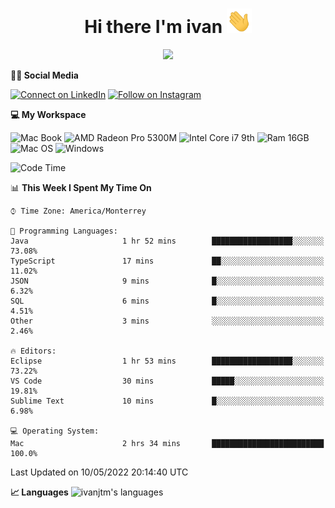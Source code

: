<h1 align="center">Hi there I'm ivan <img src="https://raw.githubusercontent.com/ABSphreak/ABSphreak/master/gifs/Hi.gif" width="40px" /></h1>
<div align="center">
<img src="http://github-readme-streak-stats.herokuapp.com?user=ivanjtm&hide_border=true&background=00000000&border=FFFFFF00&sideNums=A8A8A8&sideLabels=A8A8A8&currStreakNum=FFC93C&dates=A8A8A8)](https://git.io/streak-stats"/>
</div>

**👦🏻 Social Media**

[![Connect on LinkedIn](https://img.shields.io/badge/LinkedIn-%230077B5.svg?&style=flat-square&logo=linkedin&logoColor=white)](https://www.linkedin.com/in/ivanjtm)
[![Follow on Instagram](https://img.shields.io/badge/Instagram-E4405F?style=flat-square&logo=instagram&logoColor=white)](https://www.instagram.com/ivanjtm)

**💻 My Workspace**

![Mac Book](https://img.shields.io/badge/Apple-MacBook_Pro_2019-999999?style=flat-square&logo=apple&logoColor=white)
![AMD Radeon Pro 5300M](https://img.shields.io/badge/AMD-Radeon_Pro_5300M-ED1C24?style=flat-square&logo=amd&logoColor=white)
![Intel Core i7 9th](https://img.shields.io/badge/Intel-Core_i7_9th-0071C5?style=flat-square&logo=intel&logoColor=white)
![Ram 16GB](https://img.shields.io/badge/RAM-16GB-230071C5?style=flat-square&logoColor=white)
![Mac OS](https://img.shields.io/badge/Mac%20OS-000000?style=flat-square&logo=apple&logoColor=white)
![Windows](https://img.shields.io/badge/Windows-0078D6?style=flat-square&logo=windows&logoColor=white)


<!--START_SECTION:waka-->
![Code Time](http://img.shields.io/badge/Code%20Time-674%20hrs%2058%20mins-blue)

📊 **This Week I Spent My Time On** 

```text
⌚︎ Time Zone: America/Monterrey

💬 Programming Languages: 
Java                     1 hr 52 mins        ██████████████████░░░░░░░   73.08% 
TypeScript               17 mins             ██░░░░░░░░░░░░░░░░░░░░░░░   11.02% 
JSON                     9 mins              █░░░░░░░░░░░░░░░░░░░░░░░░   6.32% 
SQL                      6 mins              █░░░░░░░░░░░░░░░░░░░░░░░░   4.51% 
Other                    3 mins              ░░░░░░░░░░░░░░░░░░░░░░░░░   2.46%

🔥 Editors: 
Eclipse                  1 hr 53 mins        ██████████████████░░░░░░░   73.22% 
VS Code                  30 mins             █████░░░░░░░░░░░░░░░░░░░░   19.81% 
Sublime Text             10 mins             █░░░░░░░░░░░░░░░░░░░░░░░░   6.98%

💻 Operating System: 
Mac                      2 hrs 34 mins       █████████████████████████   100.0%

```


 Last Updated on 10/05/2022 20:14:40 UTC
<!--END_SECTION:waka-->
**📈 Languages**
 ![ivanjtm's languages](https://wakatime.com/share/@ivanjtm/a32f83c6-d0c9-49a4-a5ae-d0440b950377.svg)
